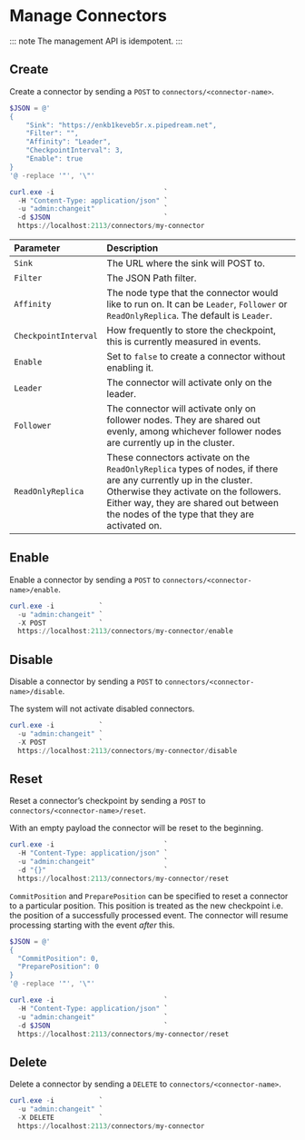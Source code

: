 # Manage Connectors

::: note
The management API is idempotent.
:::


## Create

Create a connector by sending a `POST` to `connectors/<connector-name>`.

``` powershell
$JSON = @'
{
    "Sink": "https://enkb1keveb5r.x.pipedream.net",
    "Filter": "",
    "Affinity": "Leader",
    "CheckpointInterval": 3,
    "Enable": true
}
'@ -replace '"', '\"'

curl.exe -i                           `
  -H "Content-Type: application/json" `
  -u "admin:changeit"                 `
  -d $JSON                            `
  https://localhost:2113/connectors/my-connector
```

| Parameter             | Description                                                                        |
| :-------------------- | :--------------------------------------------------------------------------------- |
| `Sink`                | The URL where the sink will POST to.                                               |
| `Filter`              | The JSON Path filter.                                                              |
| `Affinity`            | The node type that the connector would like to run on. It can be `Leader`, `Follower` or `ReadOnlyReplica`. The default is `Leader`. |
| `CheckpointInterval`  | How frequently to store the checkpoint, this is currently measured in events.      |
| `Enable`              | Set to `false` to create a connector without enabling it.                          |
| `Leader`              | The connector will activate only on the leader.                                    |
| `Follower`            | The connector will activate only on follower nodes. They are shared out evenly, among whichever follower nodes are currently up in the cluster. |
| `ReadOnlyReplica`     | These connectors activate on the `ReadOnlyReplica` types of nodes, if there are any currently up in the cluster. Otherwise they activate on the followers. Either way, they are shared out between the nodes of the type that they are activated on. |

## Enable

Enable a connector by sending a `POST` to
`connectors/<connector-name>/enable`.

``` powershell
curl.exe -i           `
  -u "admin:changeit" `
  -X POST             `
  https://localhost:2113/connectors/my-connector/enable
```

## Disable

Disable a connector by sending a `POST` to
`connectors/<connector-name>/disable`.

The system will not activate disabled connectors.

``` powershell
curl.exe -i           `
  -u "admin:changeit" `
  -X POST             `
  https://localhost:2113/connectors/my-connector/disable
```

## Reset

Reset a connector’s checkpoint by sending a `POST` to
`connectors/<connector-name>/reset`.

With an empty payload the connector will be reset to the beginning.

``` powershell
curl.exe -i                           `
  -H "Content-Type: application/json" `
  -u "admin:changeit"                 `
  -d "{}"                             `
  https://localhost:2113/connectors/my-connector/reset
```

`CommitPosition` and `PreparePosition` can be specified to reset a
connector to a particular position. This position is treated as the new
checkpoint i.e. the position of a successfully processed event. The
connector will resume processing starting with the event *after* this.

``` powershell
$JSON = @'
{
  "CommitPosition": 0,
  "PreparePosition": 0
}
'@ -replace '"', '\"'

curl.exe -i                           `
  -H "Content-Type: application/json" `
  -u "admin:changeit"                 `
  -d $JSON                            `
  https://localhost:2113/connectors/my-connector/reset
```

## Delete

Delete a connector by sending a `DELETE` to
`connectors/<connector-name>`.

``` powershell
curl.exe -i           `
  -u "admin:changeit" `
  -X DELETE           `
  https://localhost:2113/connectors/my-connector
```
